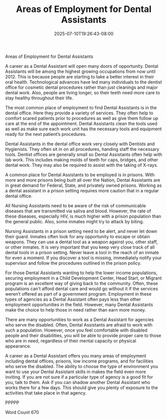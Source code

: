 ﻿---
title: "Areas of Employment for Dental Assistants"
date: 2025-07-10T19:26:43-08:00
description: "Text Tips for Web Success"
featured_image: "/images/Text.jpg"
tags: ["Text"]
---

Areas of Employment for Dental Assistants

A career as a Dental Assistant will open many doors of opportunity. Dental Assistants will be among the highest growing occupations from now until 2012. This is because people are starting to take a better interest in their oral health. Technological advances have led many individuals to the dentist office for cosmetic dental procedures rather than just cleanings and major dental work. Also, people are living longer, so their teeth need more care to stay healthy throughout their life.

The most common place of employment to find Dental Assistants is in the dental office. Here they provide a variety of services. They often help to comfort scared patients prior to procedures as well as give them follow up care at the end of the appointment. Dental Assistants clean the tools used as well as make sure each work unit has the necessary tools and equipment ready for the next patient’s procedures. 

Dental Assistants in the dental office work very closely with Dentists and Hygienists. They often sit in on all procedures, handing staff the necessary tools. Dentist offices are generally small so Dental Assistants often help with lab work. This includes making molds of teeth for caps, bridges, and other dental work. They may also be required to assist with the taking of X-rays.

A common place for Dental Assistants to be employed is in prisons. With more and more prisons being built all over the Nation, Dental Assistants are in great demand for Federal, State, and privately owned prisons. Working as a dental assistant in a prison setting requires more caution that in a regular dental office.

All Nursing Assistants need to be aware of the risk of communicable diseases that are transmitted via saliva and blood. However, the rate of these diseases, especially HIV, is much higher with a prison population than the general public. Also, some inmates might try to attack by biting.

Nursing Assistants in a prison setting need to be alert, and never let down their guard. Inmates often look for any opportunity to escape or obtain weapons. They can use a dental tool as a weapon against you, other staff, or other inmates. It is very important that you keep very close track of all dental tools in a prison setting. Never leave a tool in the reach of an inmate for even a moment. If you discover a tool is missing, immediately notify your supervisor and follow the procedures outlined in the prison policy. 

For those Dental Assistants wanting to help the lower income populations, securing employment in a Child Development Center, Head Start, or Migrant program is an excellent way of giving back to the community. Often, these populations can’t afford dental care and would go without it if the services weren’t offered as part of a government program. Employment in these types of agencies as a Dental Assistant often pays less than other employment opportunities in the field. However, many Dental Assistants make the choice to help those in need rather than earn more money.

There are many opportunities to work as a Dental Assistant for agencies who serve the disabled. Often, Dental Assistants are afraid to work with such a population. However, once you feel comfortable with disabled people and their disabilities, you will be able to provide proper care to those who are in need, regardless of their mental capacity or physical appearance. 

A career as a Dental Assistant offers you many areas of employment including dental offices, prisons, low income programs, and for facilities who serve the disabled. The ability to choose the type of environment you want to use your Dental Assistant skills in makes the field even more inviting. If you are not sure if a particular type of agency is a good fit for you, talk to them. Ask if you can shadow another Dental Assistant who works there for a few days. This should give you plenty of exposure to the activities that take place in that agency. 

PPPPP

Word Count 670

